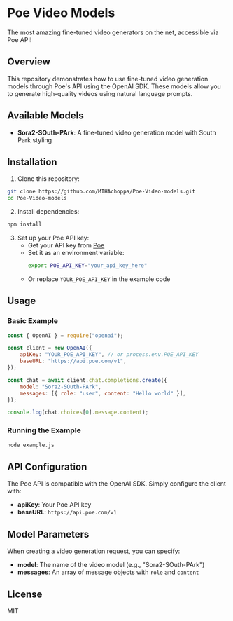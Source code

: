 # Poe Video Models

The most amazing fine-tuned video generators on the net, accessible via Poe API!

## Overview

This repository demonstrates how to use fine-tuned video generation models through Poe's API using the OpenAI SDK. These models allow you to generate high-quality videos using natural language prompts.

## Available Models

- **Sora2-SOuth-PArk**: A fine-tuned video generation model with South Park styling

## Installation

1. Clone this repository:
```bash
git clone https://github.com/MIHAchoppa/Poe-Video-models.git
cd Poe-Video-models
```

2. Install dependencies:
```bash
npm install
```

3. Set up your Poe API key:
   - Get your API key from [Poe](https://poe.com)
   - Set it as an environment variable:
     ```bash
     export POE_API_KEY="your_api_key_here"
     ```
   - Or replace `YOUR_POE_API_KEY` in the example code

## Usage

### Basic Example

```javascript
const { OpenAI } = require("openai");

const client = new OpenAI({
    apiKey: "YOUR_POE_API_KEY", // or process.env.POE_API_KEY
    baseURL: "https://api.poe.com/v1",
});

const chat = await client.chat.completions.create({
    model: "Sora2-SOuth-PArk",
    messages: [{ role: "user", content: "Hello world" }],
});

console.log(chat.choices[0].message.content);
```

### Running the Example

```bash
node example.js
```

## API Configuration

The Poe API is compatible with the OpenAI SDK. Simply configure the client with:
- **apiKey**: Your Poe API key
- **baseURL**: `https://api.poe.com/v1`

## Model Parameters

When creating a video generation request, you can specify:
- **model**: The name of the video model (e.g., "Sora2-SOuth-PArk")
- **messages**: An array of message objects with `role` and `content`

## License

MIT
